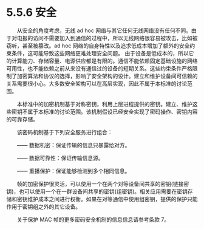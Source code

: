 # 5.5.6 安全
　　从安全的角度考虑，无线 ad hoc 网络与其它任何无线网络没有任何不同。由于对电报的访问不需要加入到通信的过程中，所以无线网络很容易被攻击，比如被窃听，甚至被篡改。ad hoc 网络的自身特性以及追求低成本增加了额外的安全约束条件，这可能导致这些网络更难处理安全问题。 由于设备是低成本的，所以它的计算能力、存储容量、电源供应都是有限的。通信不能依赖固定基础设施的网络可用性，也不能依赖之前从来没有通信过的设备的短期关系。这些约束条件严格限制了加密算法和协议的选择，影响了安全架构的设计。建立和维护设备间可信赖的关系需要很小心。大多数安全架构可以在高层实现，因此不属于本标准的讨论范围。

　　本标准中的加密机制基于对称密钥，利用上层进程提供的密钥。建立、维护这些密钥不属于本标准的讨论范围。该机制假设已经安全实现了密码操作、密钥内容的可靠存储。

　　该密码机制基于下列安全服务进行组合：

　　—— 数据机密：保证传输的信息只暴露给对方。
  
　　—— 数据可靠性：保证传输信息源。
  
　　—— 重播保护：保证能够检测到多个相同信息。

　　帧的加密保护很灵活，可以使用一个在两个对等设备间共享的密钥(链接密钥)，也可以使用一个在一群设备间共享的密钥(组密钥)。相关应用需要在密钥存储和密钥维护成本之间进行权衡。如果在对等通信中使用组密钥，提供的保护只能作用于密钥组之外的其它设备。

　　关于保护 MAC 帧的更多密码安全机制的信息信息请参考条款 7。

